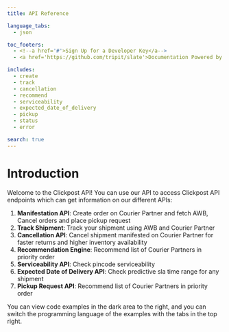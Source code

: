 ```yaml
---
title: API Reference

language_tabs:
  - json

toc_footers:
  - <!--a href='#'>Sign Up for a Developer Key</a-->
  - <a href='https://github.com/tripit/slate'>Documentation Powered by Slate</a>

includes:
  - create
  - track
  - cancellation
  - recommend
  - serviceability
  - expected_date_of_delivery
  - pickup
  - status
  - error

search: true
---
```


# Introduction

Welcome to the Clickpost API! You can use our API to access Clickpost API endpoints which can get information on our different APIs:

1. __Manifestation API__: Create order on Courier Partner and fetch AWB, Cancel orders and place pickup request
2. __Track Shipment__: Track your shipment using AWB and Courier Partner
3. __Cancellation API__: Cancel shipment manifested on Courier Partner for faster returns and higher inventory availability
4. __Recommendation Engine__: Recommend list of Courier Partners in priority order
5. __Serviceability API__: Check pincode serviceability
6. __Expected Date of Delivery API__: Check predictive sla time range for any shipment
7. __Pickup Request API__: Recommend list of Courier Partners in priority order

<!--We have language bindings in Shell, Ruby, PHP and Python!-->

You can view code examples in the dark area to the right, and you can switch the programming language of the examples with the tabs in the top right.
